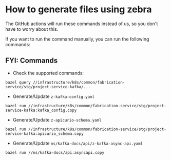 # How to generate files using zebra

The GitHub actions will run these commands instead of us, so you don't have to worry about this.

If you want to run the command manually, you can run the following commands:

## FYI: Commands

- Check the supported commands:

```shell
bazel query //infrastructure/k8s/common/fabrication-service/stg/project-service-kafka/...
```

- Generate/Update `z-kafka-config.yaml`

```shell
bazel run //infrastructure/k8s/common/fabrication-service/stg/project-service-kafka:kafka_config.copy  
```

- Generate/Update `z-apicurio-schema.yaml`

```shell
bazel run //infrastructure/k8s/common/fabrication-service/stg/project-service-kafka:apicurio_schema.copy
```

- Generate/Update `ns/kafka-docs/api/z-kafka-async-api.yaml`

```shell
bazel run //ns/kafka-docs/api:asyncapi.copy
```
